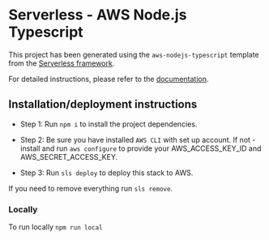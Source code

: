 # Serverless - AWS Node.js Typescript

This project has been generated using the `aws-nodejs-typescript` template from the [Serverless framework](https://www.serverless.com/).

For detailed instructions, please refer to the [documentation](https://www.serverless.com/framework/docs/providers/aws/).

## Installation/deployment instructions

- Step 1: Run `npm i` to install the project dependencies.

- Step 2: Be sure you have installed `AWS CLI` with set up account. If not - install and run `aws configure` to provide your AWS_ACCESS_KEY_ID and AWS_SECRET_ACCESS_KEY.

- Step 3: Run `sls deploy` to deploy this stack to AWS.

If you need to remove everything run `sls remove`.

### Locally

To run locally `npm run local`
